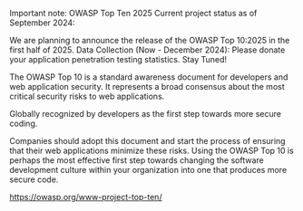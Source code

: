 Important note:
OWASP Top Ten 2025
Current project status as of September 2024:

We are planning to announce the release of the OWASP Top 10:2025 in the first half of 2025.
Data Collection (Now - December 2024): Please donate your application penetration testing statistics.
Stay Tuned!

The OWASP Top 10 is a standard awareness document for developers and web application security. It represents a broad consensus about the most critical security risks to web applications.

Globally recognized by developers as the first step towards more secure coding.

Companies should adopt this document and start the process of ensuring that their web applications minimize these risks. Using the OWASP Top 10 is perhaps the most effective first step towards changing the software development culture within your organization into one that produces more secure code.

https://owasp.org/www-project-top-ten/
